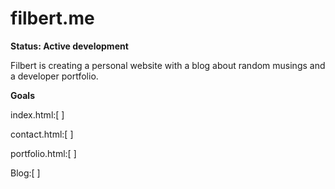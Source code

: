 filbert.me
===========================

**Status: Active development**

Filbert is creating a personal website with a blog about random musings and a developer portfolio.

**Goals**

index.html:[ ]

contact.html:[ ]

portfolio.html:[ ]

Blog:[ ]
